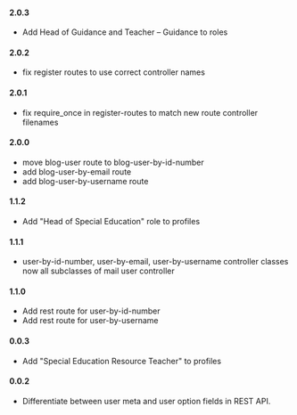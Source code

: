 #### 2.0.3
* Add Head of Guidance and Teacher – Guidance to roles

#### 2.0.2
* fix register routes to use correct controller names

#### 2.0.1
* fix require_once in register-routes to match new route controller filenames

#### 2.0.0
* move blog-user route to blog-user-by-id-number
* add blog-user-by-email route
* add blog-user-by-username route

#### 1.1.2
* Add "Head of Special Education" role to profiles

#### 1.1.1
* user-by-id-number, user-by-email, user-by-username controller classes now all subclasses of mail user controller

#### 1.1.0
* Add rest route for user-by-id-number
* Add rest route for user-by-username

#### 0.0.3
* Add "Special Education Resource Teacher" to profiles

#### 0.0.2
* Differentiate between user meta and user option fields in REST API.
